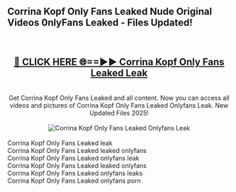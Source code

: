 <h2>Corrina Kopf Only Fans Leaked Nude Original Videos 0nlyFans Leaked - Files Updated! </h2>
<br>
<div align="center">
<h2><a href="https://213.232.235.80/live/video.php?q=corrina-kopf-only-fans-leaked" rel="nofollow">🔴 CLICK HERE 🌐==►► Corrina Kopf Only Fans Leaked Leak</a></h2>
<br>
Get Corrina Kopf Only Fans Leaked and all content. Now you can access all videos and pictures of Corrina Kopf Only Fans Leaked Onlyfans Leak. New Updated Files 2025!
<br>
<br>
<a href="https://213.232.235.80/live/video.php?q=corrina-kopf-only-fans-leaked" rel="nofollow" data-target="animated-image.originalLink"><img src="https://i.imgur.com/1EjSzPs.png" alt="Corrina Kopf Only Fans Leaked Onlyfans Leak" style="max-width: 100%; display: inline-block;" data-target="animated-image.originalImage"></a>
</div>
<br>
Corrina Kopf Only Fans Leaked leak<br>
Corrina Kopf Only Fans Leaked leaked onlyfans<br>
Corrina Kopf Only Fans Leaked onlyfans leak<br>
Corrina Kopf Only Fans Leaked leaked onlyfans<br>
Corrina Kopf Only Fans Leaked onlyfans leaks<br>
Corrina Kopf Only Fans Leaked onlyfans porn
